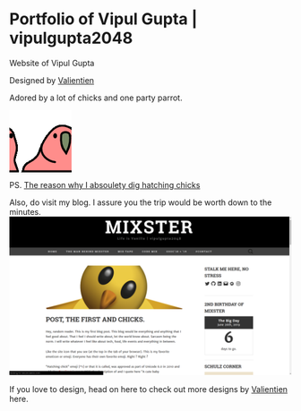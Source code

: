 # Portfolio of Vipul Gupta | vipulgupta2048

Website of Vipul Gupta

Designed by [Valientien](https://github.com/valentinsld/)

Adored by a lot of chicks and one party parrot.

<img src="./img/party.gif" align="center">

PS. [The reason why I absoulety dig hatching chicks](https://mixstersite.wordpress.com/2017/06/26/firstpost-and-chicks/)

Also, do visit my blog. I assure you the trip would be worth down to the minutes.
![](img/4.png)

If you love to design, head on here to check out more designs by [Valientien](https://www.behance.net/valentinsld) here.
